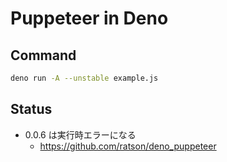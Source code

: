 # Puppeteer in Deno

## Command

```sh
deno run -A --unstable example.js
```

## Status

- 0.0.6 は実行時エラーになる
    - https://github.com/ratson/deno_puppeteer

